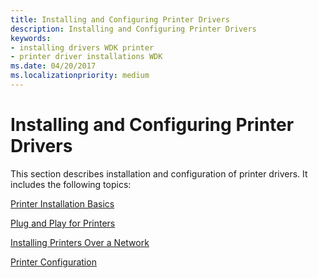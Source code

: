 ```yaml
---
title: Installing and Configuring Printer Drivers
description: Installing and Configuring Printer Drivers
keywords:
- installing drivers WDK printer
- printer driver installations WDK
ms.date: 04/20/2017
ms.localizationpriority: medium
---
```


# Installing and Configuring Printer Drivers





This section describes installation and configuration of printer drivers. It includes the following topics:

[Printer Installation Basics](printer-installation-basics.md)

[Plug and Play for Printers](plug-and-play-for-printers.md)

[Installing Printers Over a Network](installing-printers-over-a-network.md)

[Printer Configuration](printer-configuration.md)

 

 




